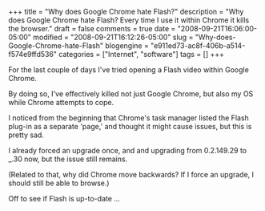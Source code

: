 +++
title = "Why does Google Chrome hate Flash?"
description = "Why does Google Chrome hate Flash? Every time I use it within Chrome it kills the browser."
draft = false
comments = true
date = "2008-09-21T16:06:00-05:00"
modified = "2008-09-21T16:12:26-05:00"
slug = "Why-does-Google-Chrome-hate-Flash"
blogengine = "e911ed73-ac8f-406b-a514-f574e9ffd536"
categories = ["Internet", "software"]
tags = []
+++

<p>
For the last couple of days I&#39;ve tried opening a Flash video within Google Chrome.
</p>
<p>
By doing so, I&#39;ve effectively killed not just Google Chrome, but also my OS while Chrome attempts to cope.
</p>
<p>
I noticed from the beginning that Chrome&#39;s task manager listed the Flash plug-in as a separate &#39;page,&#39; and thought it might cause issues, but this is pretty sad.
</p>
<p>
I already forced an upgrade once, and and upgrading from 0.2.149.29 to _.30 now, but the issue still remains.
</p>
<p>
(Related to that, why did Chrome move backwards? If I force an upgrade, I should still be able to browse.)
</p>
<p>
Off to see if Flash is up-to-date ...
</p>

